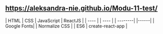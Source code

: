## https://aleksandra-nie.github.io/Modu-11-test/

| HTML | CSS | JavaScript | ReactJS |
| ---- | | ---- | | --------| |------|
| Google Fonts| | Normalize CSS | | ES6 | create-react-app |
 

